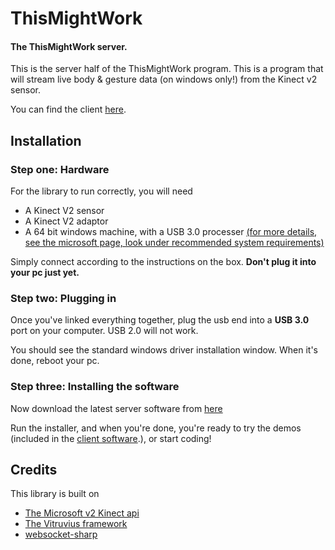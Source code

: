 # ThisMightWork 

#### The ThisMightWork server.

This is the server half of the ThisMightWork program. This is a program that will stream live body & gesture data (on windows only!) from the Kinect v2 sensor.


You can find the client [here](https://github.com/2BoysAndHats/KinectJSBridge).

## Installation

### Step one: Hardware

For the library to run correctly, you will need

* A Kinect V2 sensor
* A Kinect V2 adaptor
* A 64 bit windows machine, with a USB 3.0 processer [(for more details, see the microsoft page, look under recommended system requirements)](https://www.microsoft.com/en-us/download/details.aspx?id=44561) 

Simply connect according to the instructions on the box. <b>Don't plug it into your pc just yet.</b>

### Step two: Plugging in

Once you've linked everything together, plug the usb end into a <b>USB 3.0</b> port on your computer. USB 2.0 will not work.

You should see the standard windows driver installation window. When it's done, reboot your pc.

### Step three: Installing the software

Now download the latest server software from [here](https://github.com/2BoysAndHats/ThisMightWork/raw/master/TMW_Setup.exe)

Run the installer, and when you're done, you're ready to try the demos (included in the [client software](https://github.com/2BoysAndHats/KinectJSBridge).), or start coding!

## Credits

This library is built on 

* [The Microsoft v2 Kinect api](https://developer.microsoft.com/en-us/windows/kinect)
* [The Vitruvius framework](http://vitruviuskinect.com/)
* [websocket-sharp](https://github.com/sta/websocket-sharp)

